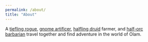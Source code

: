 ```yaml
---
permalink: /about/
title: "About"
---
```


A [tiefling rogue](/adventurers/dolor-vagarpie/), 
[gnome artificer](/adventurers/xantic-gearslips/), 
[halfling druid](/adventurers/grindlefoot/) farmer, and 
[half-orc barbarian](/adventurers/gven-vetkam/)
travel together and find adventure in the world of Olam.

